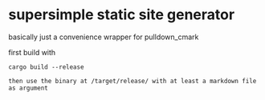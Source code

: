 # supersimple static site generator

basically just a convenience wrapper for pulldown_cmark

first build with 
```
cargo build --release

then use the binary at /target/release/ with at least a markdown file as argument 
